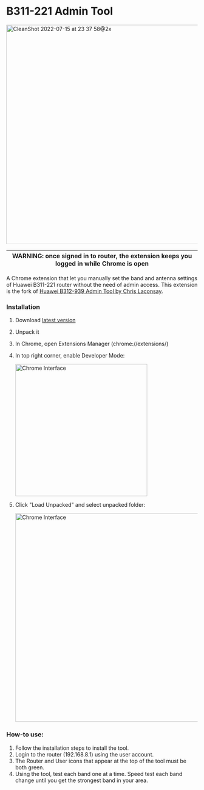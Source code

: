 # B311-221 Admin Tool

<img width="576" alt="CleanShot 2022-07-15 at 23 37 58@2x" src="https://user-images.githubusercontent.com/364877/179307082-fe1387cf-e384-49ba-89dc-93e6117af618.png">

| WARNING: once signed in to router, the extension keeps you logged in while Chrome is open |
| --- |

A Chrome extension that let you manually set the band and antenna settings of Huawei B311-221 router without the need of admin access. This extension is the fork of [Huawei B312-939 Admin Tool by Chris Laconsay](https://github.com/claconsay/adminer).


### Installation
1. Download [latest version](https://github.com/Renset/b311-221-chrome-extension/archive/refs/heads/master.zip)
1. Unpack it
1. In Chrome, open Extensions Manager (chrome://extensions/)
1. In top right corner, enable Developer Mode:
    
    <img width="347" alt="Chrome Interface" src="https://user-images.githubusercontent.com/364877/178750503-ec2e4921-e5b4-4658-80e5-99cb34bf87fa.png">

1. Click "Load Unpacked" and select unpacked folder:
    
    <img width="548" alt="Chrome Interface" src="https://user-images.githubusercontent.com/364877/178160838-566fb365-05e0-47f5-a737-84f74a604335.png">

### How-to use: 
1. Follow the installation steps to install the tool.
1. Login to the router (192.168.8.1) using the user account.
1. The Router and User icons that appear at the top of the tool must be both green.
1. Using the tool, test each band one at a time. Speed test each band change until you get the strongest band in your area.
